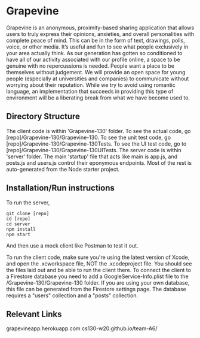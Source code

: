 # Grapevine
Grapevine is an anonymous, proximity-based sharing application that allows users to truly express their opinions, anxieties, and overall personalities with complete peace of mind. This can be in the form of text, drawings, polls, voice, or other media. 
It’s useful and fun to see what people exclusively in your area actually think. As our generation has gotten so conditioned to have all of our activity associated with our profile online, a space to be genuine with no repercussions is needed. People want a place to be themselves without judgement. We will provide an open space for young people (especially at universities and companies) to communicate without worrying about their reputation. While we try to avoid using romantic language, an implementation that succeeds in providing this type of environment will be a liberating break from what we have become used to. 

## Directory Structure
The client code is within 'Grapevine-130' folder. To see the actual code, go [repo]/Grapevine-130/Grapevine-130. To see the unit test code, go [repo]/Grapevine-130/Grapevine-130Tests. To see the UI test code, go to [repo]/Grapevine-130/Grapevine-130UITests.
The server code is within 'server' folder. The main 'startup' file that acts like main is app.js, and posts.js and users.js control their eponymous endpoints. Most of the rest is auto-generated from the Node starter project.  

## Installation/Run instructions
To run the server,
```
git clone [repo]
cd [repo]
cd server
npm install
npm start
``` 
And then use a mock client like Postman to test it out.

To run the client code, make sure you're using the latest version of Xcode, and open the .xcworkspace file, NOT the .xcodeproject file. You should see the files laid out and be able to run the client there. To connect the client to a Firestore database you need to add a GoogleService-Info.plist file to the /Grapevine-130/Grapevine-130 folder. If you are using your own database, this file can be generated from the Firestore settings page. The database requires a "users" collection and a "posts" collection.

## Relevant Links 
grapevineapp.herokuapp.com
cs130-w20.github.io/team-A6/



